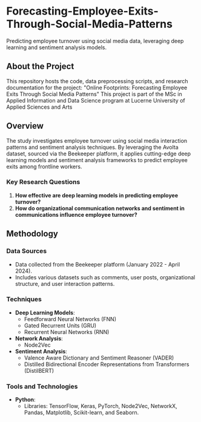 # Forecasting-Employee-Exits-Through-Social-Media-Patterns
Predicting employee turnover using social media data, leveraging deep learning and sentiment analysis models.

## About the Project
This repository hosts the code, data preprocessing scripts, and research documentation for the project: "Online Footprints: Forecasting Employee Exits Through Social Media Patterns"
This project is part of the MSc in Applied Information and Data Science program at Lucerne University of Applied Sciences and Arts

## Overview
The study investigates employee turnover using social media interaction patterns and sentiment analysis techniques. By leveraging the Avolta dataset, sourced via the Beekeeper platform, it applies cutting-edge deep learning models and sentiment analysis frameworks to predict employee exits among frontline workers.

### Key Research Questions
1. **How effective are deep learning models in predicting employee turnover?**
2. **How do organizational communication networks and sentiment in communications influence employee turnover?**

## Methodology

### Data Sources
- Data collected from the Beekeeper platform (January 2022 - April 2024).
- Includes various datasets such as comments, user posts, organizational structure, and user interaction patterns.

### Techniques
- **Deep Learning Models**:
  - Feedforward Neural Networks (FNN)
  - Gated Recurrent Units (GRU)
  - Recurrent Neural Networks (RNN)
- **Network Analysis**:
  - Node2Vec
- **Sentiment Analysis**:
  - Valence Aware Dictionary and Sentiment Reasoner (VADER)
  - Distilled Bidirectional Encoder Representations from Transformers (DistilBERT)

### Tools and Technologies
- **Python**:
  - Libraries: TensorFlow, Keras, PyTorch, Node2Vec, NetworkX, Pandas, Matplotlib, Scikit-learn, and Seaborn.



